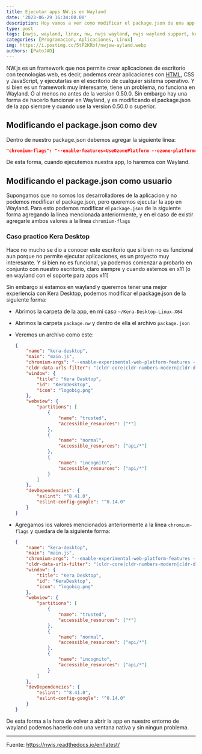 ```yaml
---
title: Ejecutar apps NW.js en Wayland
date: '2023-06-29 16:34:00.00'
description: Hoy vamos a ver como modificar el package.json de una app NW.js para que se ejecute en Wayland de forma nativa
type: post
tags: [nwjs, wayland, linux, nw, nwjs wayland, nwjs wayland support, kera, kera wayland, kera wayland support, kera desktop, kera desktop wayland, nw wayland, 0.50.0, nwjs 0.50.0, nwjs 0.50.0 wayland]
categories: [Programacion, Aplicaciones, Linux]
img: https://i.postimg.cc/5tP2KRbf/nwjsw-ayland.webp
authors: [PatoJAD]
---
```


NW.js es un framework que nos permite crear aplicaciones de escritorio con tecnologías web, es decir, podemos crear aplicaciones con [HTML](/post/2023/08/html-el-lenguaje-fundamental-de-la-web/), CSS y JavaScript, y ejecutarlas en el escritorio de cualquier sistema operativo. Y si bien es un framework muy interesante, tiene un problema, no funciona en Wayland. O al menos no antes de la version 0.50.0. Sin embargo hay una forma de hacerlo funcionar en Wayland, y es modificando el package.json de la app siempre y cuando use la version 0.50.0 o superior.

## Modificando el package.json como dev

Dentro de nuestro package.json debemos agregar la siguiente linea:

```json
"chromium-flags": "--enable-features=UseOzonePlatform --ozone-platform=wayland"
```

De esta forma, cuando ejecutemos nuestra app, lo haremos con Wayland.

## Modificando el package.json como usuario

Supongamos que no somos los desarrolladores de la aplicacion y no podemos modificar el package.json, pero queremos ejecutar la app en Wayland. Para esto podemos modificar el `package.json` de la siguiente forma agregando la linea mencionada anteriormente, y en el caso de existir agregarle ambos valores a la linea `chromium-flags`

### Caso practico Kera Desktop

Hace no mucho se dio a conocer este escritorio que si bien no es funcional aun porque no permite ejecutar aplicaciones, es un proyecto muy interesante. Y si bien no es funcional, ya podemos comenzar a probarlo en conjunto con nuestro escritorio, claro siempre y cuando estemos en x11 (o en wayland con el soporte para apps x11)

Sin embargo si estamos en wayland y queremos tener una mejor experiencia con Kera Desktop, podemos modificar el package.json de la siguiente forma:

-   Abrimos la carpeta de la app, en mi caso `~/Kera-Desktop-Linux-X64`

-   Abrimos la carpeta `package.nw` y dentro de ella el archivo `package.json`

-   Veremos un archivo como este:

    ```json
    {
    	"name": "kera-desktop",
    	"main": "main.js",
    	"chromium-args": "--enable-experimental-web-platform-features --enable-features=OverlayScrollbar",
    	"cldr-data-urls-filter": "(cldr-core|cldr-numbers-modern|cldr-dates-modern|cldr-localenames-modern|cldr-misc-modern|cldr-units-modern)",
    	"window": {
    		"title": "Kera Desktop",
    		"id": "KeraDesktop",
    		"icon": "logobig.png"
    	},
    	"webview": {
    		"partitions": [
    			{
    				"name": "trusted",
    				"accessible_resources": ["*"]
    			},
    			{
    				"name": "normal",
    				"accessible_resources": ["api/*"]
    			},
    			{
    				"name": "incognito",
    				"accessible_resources": ["api/*"]
    			}
    		]
    	},
    	"devDependencies": {
    		"eslint": "^8.41.0",
    		"eslint-config-google": "^0.14.0"
    	}
    }
    ```

-   Agregamos los valores mencionados anteriormente a la linea `chromium-flags` y quedara de la siguiente forma:

    ```json
    {
    	"name": "kera-desktop",
    	"main": "main.js",
    	"chromium-args": "--enable-experimental-web-platform-features --enable-features=OverlayScrollbar --enable-features=UseOzonePlatform --ozone-platform=wayland",
    	"cldr-data-urls-filter": "(cldr-core|cldr-numbers-modern|cldr-dates-modern|cldr-localenames-modern|cldr-misc-modern|cldr-units-modern)",
    	"window": {
    		"title": "Kera Desktop",
    		"id": "KeraDesktop",
    		"icon": "logobig.png"
    	},
    	"webview": {
    		"partitions": [
    			{
    				"name": "trusted",
    				"accessible_resources": ["*"]
    			},
    			{
    				"name": "normal",
    				"accessible_resources": ["api/*"]
    			},
    			{
    				"name": "incognito",
    				"accessible_resources": ["api/*"]
    			}
    		]
    	},
    	"devDependencies": {
    		"eslint": "^8.41.0",
    		"eslint-config-google": "^0.14.0"
    	}
    }
    ```

De esta forma a la hora de volver a abrir la app en nuestro entorno de wayland podemos hacerlo con una ventana nativa y sin ningun problema.

* * *

Fuente: <https://nwjs.readthedocs.io/en/latest/>
